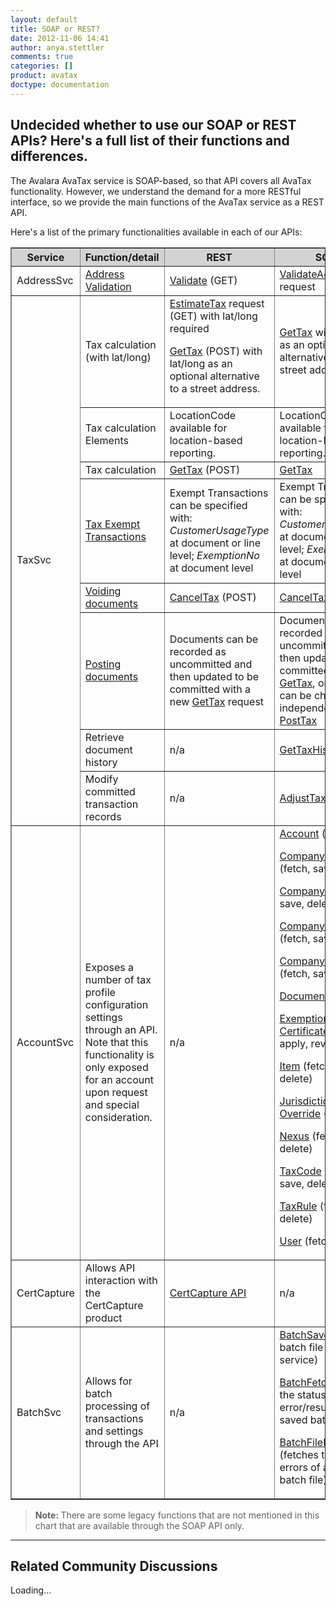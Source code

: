 ```yaml
---
layout: default
title: SOAP or REST?
date: 2012-11-06 14:41
author: anya.stettler
comments: true
categories: []
product: avatax
doctype: documentation
---
```

<h2>Undecided whether to use our SOAP or REST APIs? Here's a full list of their functions and differences.</h2>
The Avalara AvaTax service is SOAP-based, so that API covers all AvaTax functionality. However, we understand the demand for a more RESTful interface, so we provide the main functions of the AvaTax service as a REST API.

Here's a list of the primary functionalities available in each of our APIs:
<table border="1" width="620" cellspacing="0" cellpadding="5">
<thead style="background-color: lightgray;">
<tr>
<th>Service</th>
<th style="width: 100px;">Function/detail</th>
<th>REST</th>
<th>SOAP</th>
</tr>
</thead>
<tbody>
<tr>
<td>AddressSvc</td>
<td style="width: 100px;"><a title="Address Validation" href="/api-docs/designing-your-integration/address-validation">Address Validation</a></td>
<td><a title="Address Validation" href="/api-reference/avatax15.php#validateAddress">Validate</a> (GET)</td>
<td><a href="http://developer.avalara.com/api-documentation/avatax-15-api/avatax-soap-api-reference#validateAddress">ValidateAddress</a> request</td>
</tr>
<tr>
<td rowspan="8">TaxSvc</td>
<td style="width: 100px;">Tax calculation (with lat/long)</td>
<td><a title="EstimateTax (GET)" href="/api-reference/avatax15.php#estimateTax">EstimateTax</a> request (GET) with lat/long required

<a title="GetTax (POST)" href="/api-reference/avatax15.php#getTax">GetTax</a> (POST) with lat/long as an optional alternative to a street address.</td>
<td><a title="GetTax (SOAP)" href="http://developer.avalara.com/api-documentation/avatax-15-api/avatax-soap-api-reference#getTax">GetTax</a> with lat/long as an optional alternative to a street address</td>
</tr>
<tr>
<td style="width: 100px;">Tax calculation Elements</td>
<td>LocationCode available for location-based reporting.</td>
<td>LocationCode available for location-based reporting.</td>
</tr>
<tr>
<td style="width: 100px;">Tax calculation</td>
<td><a title="GetTax (POST)" href="http://developer.avalara.com/api-documentation/avatax-15-api/avatax-soap-api-reference#getTax">GetTax</a> (POST)</td>
<td><a title="GetTax (SOAP)" href="http://developer.avalara.com/api-documentation/avatax-15-api/avatax-soap-api-reference#getTax">GetTax</a></td>
</tr>
<tr>
<td style="width: 100px;"><a title="Exempt Transactions" href="http://developer.avalara.com/api-docs/designing-your-integration/handling-tax-exempt-customers">Tax Exempt Transactions</a></td>
<td>Exempt Transactions can be specified with: <i>CustomerUsageType</i> at document or line level; <i>ExemptionNo</i> at document level</td>
<td>Exempt Transactions can be specified with: <i>CustomerUsageType</i> at document or line level; <i>ExemptionNo</i> at document  or line level</td>
</tr>
<tr>
<td style="width: 100px;"><a title="CancelTax" href="/api-docs/designing-your-integration/canceltax/">Voiding documents</a></td>
<td><a title="CancelTax (POST)" href="/api-reference/avatax15.php#cancelTax">CancelTax</a> (POST)</td>
<td><a title="CanselTax (SOAP)" href="http://developer.avalara.com/api-documentation/avatax-15-api/avatax-soap-api-reference#cancelTax">CancelTax</a></td>
</tr>
<tr>
<td style="width: 100px;"><a href="/api-docs/designing-your-integration/posttax-and-committax">Posting documents</a></td>
<td>Documents can be recorded as uncommitted and then updated to be committed with a new <a title="GetTax (POST)" href="/api-reference/avatax15.php#getTax">GetTax</a> request</td>
<td>Documents can be recorded as uncommitted and then updated to be committed with <a title="GetTax (SOAP)" href="http://developer.avalara.com/api-documentation/avatax-15-api/avatax-soap-api-reference#getTax">GetTax</a>, or the status can be changed independently with <a title="PostTax (SOAP)" href="http://developer.avalara.com/api-documentation/avatax-15-api/avatax-soap-api-reference#postTax">PostTax</a></td>
</tr>
<tr>
<td style="width: 100px;">Retrieve document history</td>
<td>n/a</td>
<td><a title="GetTaxHistory (SOAP)" href="http://developer.avalara.com/api-documentation/avatax-15-api/avatax-soap-api-reference#getTaxHistory">GetTaxHistory</a></td>
</tr>
<tr>
<td style="width: 100px;">Modify committed transaction records</td>
<td>n/a</td>
<td><a title="AdjustTax (SOAP)" href="http://developer.avalara.com/api-documentation/avatax-15-api/avatax-soap-api-reference#adjustTax">AdjustTax</a></td>
</tr>
<tr>
<td>AccountSvc</td>
<td style="width: 100px;">Exposes a number of tax profile configuration settings through an API. Note that this functionality is only exposed for an account upon request and special consideration.</td>
<td>n/a</td>
<td><a title="Account Elements" href="/api-docs/soap/accountsvc/account">Account</a> (fetch)

<a title="Company Elements" href="/api-docs/soap/accountsvc/company-elements">Company Contact</a> (fetch, save, delete)

<a title="Company Elements" href="/api-docs/soap/accountsvc/company-elements">Company</a> (fetch, save, delete)

<a title="Tax Profile Elements" href="/api-docs/soap/accountsvc/tax-profile">Company Location</a> (fetch, save, delete)

<a title="Company Elements" href="/api-docs/soap/accountsvc/company-elements">Company Settings</a> (fetch, save, delete)

<a title="Document Elements" href="/api-docs/soap/accountsvc/document-elements">Document</a> (fetch)

<a title="Tax Profile Elements" href="/api-docs/soap/accountsvc/tax-profile">Exemption Certificate</a> (fetch, apply, revoke)

<a title="Tax Profile Elements" href="/api-docs/soap/accountsvc/tax-profile">Item</a> (fetch, save, delete)

<a title="Account Elements" href="/api-docs/soap/accountsvc/account">Jurisdictional Override</a> (fetch)

<a title="Tax Profile Elements" href="/api-docs/soap/accountsvc/tax-profile">Nexus</a> (fetch, save, delete)

<a title="Tax Profile Elements" href="/api-docs/soap/accountsvc/tax-profile">TaxCode</a> (fetch, save, delete)

<a title="Tax Profile Elements" href="/api-docs/soap/accountsvc/tax-profile">TaxRule</a> (fetch, save, delete)

<a title="Account Elements" href="/api-docs/soap/accountsvc/account">User</a> (fetch)</td>
</tr>
<tr>
<td>CertCapture</td>
<td style="width: 100px;">Allows API interaction with the CertCapture product</td>
<td><a title="Avalara CertCapture API" href="/api-docs/certcapture-api">CertCapture API</a></td>
<td>n/a</td>
</tr>
<tr>
<td>BatchSvc</td>
<td style="width: 100px;">Allows for batch processing of transactions and settings through the API</td>
<td>n/a</td>
<td><a title="BatchSave" href="/api-docs/soap/batchsvc/batchsave">BatchSave </a>(saves a batch file to the service)

<a title="BatchFetch" href="/api-docs/soap/batchsvc/batchfetch">BatchFetch</a> (fetches the status including error/result of a saved batch file)

<a title="BatchFileFetch" href="/api-docs/soap/batchsvc/batchfilefetch">BatchFileFetch</a> (fetches the result or errors of a saved batch file)</td>
</tr>
</tbody>
</table>
<blockquote><strong>Note: </strong>There are some legacy functions that are not mentioned in this chart that are available through the SOAP API only.</blockquote>

<hr />

<h2>Related Community Discussions</h2>
<div id="gsfn_list_widget">
<div id="gsfn_content">Loading...</div>
</div>
<script src="https://getsatisfaction.com/avalara/widgets/javascripts/f585970/widgets.js" type="text/javascript"></script><script src="https://getsatisfaction.com/avalara/topics.widget?callback=gsfnTopicsCallback&amp;length=240&amp;limit=5&amp;sort=recently_active&amp;user_defined_code=soap" type="text/javascript"></script>
<div id="getsat-widget-8157"></div>
<script src="https://loader.engage.gsfn.us/loader.js" type="text/javascript"></script><script type="text/javascript">// <![CDATA[
if (typeof GSFN !== "undefined") { GSFN.loadWidget(8157,{"containerId":"getsat-widget-8157"}); }
// ]]></script>
